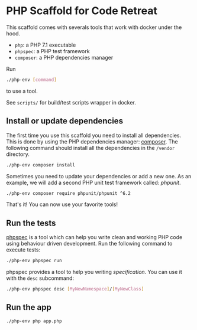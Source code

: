 # PHP Scaffold for Code Retreat

This scaffold comes with severals tools that work with docker under the hood.
- `php`: a PHP 7.1 executable
- `phpspec`: a PHP test framework
- `composer`: a PHP dependencies manager

Run
```bash
./php-env [command]
```
to use a tool.

See `scripts/` for build/test scripts wrapper in docker.

## Install or update dependencies

The first time you use this scaffold you need to install all dependencies.
This is done by using the PHP dependencies manager: [composer](https://getcomposer.org/).
The following command should install all the dependencies in the `/vendor` directory.
```bash
./php-env composer install
```

Sometimes you need to update your dependencies or add a new one.
As an example, we will add a second PHP unit test framework called: _phpunit_.
```bash
./php-env composer require phpunit/phpunit ^6.2
```

That's it! You can now use your favorite tools!

## Run the tests

[phpspec](http://www.phpspec.net/en/stable/manual/introduction.html) is a tool which can help you
write clean and working PHP code using behaviour driven development.
Run the following command to execute tests:

```bash
./php-env phpspec run
```

phpspec provides a tool to help you writing _specification_.
You can use it with the `desc` subcommand:
```bash
./php-env phpspec desc [MyNewNamespace]/[MyNewClass]
```

## Run the app


```bash
./php-env php app.php
```
